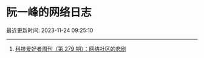 # 阮一峰的网络日志

最近更新时间: 2023-11-24 09:25:10

--- 
1. [科技爱好者周刊（第 279 期）：网络社区的悲剧](http://www.ruanyifeng.com/blog/2023/11/weekly-issue-279.html) 
